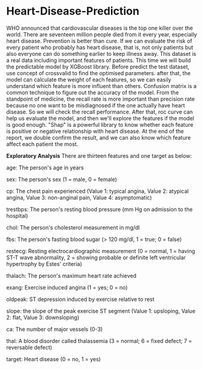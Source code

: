 # Heart-Disease-Prediction
WHO announced that cardiovascular diseases is the top one killer over the world. There are seventeen million people died from it every year, especially heart disease. Prevention is better than cure. If we can evaluate the risk of every patient who probably has heart disease, that is, not only patients but also everyone can do something earlier to keep illness away.  This dataset is a real data including important features of patients. This time we will build the predictable model by XGBoost library. Before predict the test dataset, use concept of crossvalid to find the optimised parameters. after that, the model can calculate the weight of each features, so we can easily understand which feature is more influent than others.  Confusion matrix is a common technique to figure out the accuracy of the model. From the standpoint of medicine, the recall rate is more important than precision rate because no one want to be misdiagnosed if the one actually have heart disease. So we will check the recall performance. After that, roc curve can help us evaluate the model, and then we'll explore the features if the model is good enough.  "Shap" is a powerful library to know whether each feature is positive or negative relationship with heart disease. At the end of the report, we double confirm the result, and we can also know which feature affect each patient the most.</br>


**Exploratory Analysis**
There are thirteen features and one target as below:</br>

age: The person's age in years</br>

sex: The person's sex (1 = male, 0 = female)</br>

cp: The chest pain experienced (Value 1: typical angina, Value 2: atypical angina, Value 3: non-anginal pain, Value 4: asymptomatic)</br>

trestbps: The person's resting blood pressure (mm Hg on admission to the hospital)</br>

chol: The person's cholesterol measurement in mg/dl</br>

fbs: The person's fasting blood sugar (> 120 mg/dl, 1 = true; 0 = false)</br>

restecg: Resting electrocardiographic measurement (0 = normal, 1 = having ST-T wave abnormality, 2 = showing probable or definite left ventricular hypertrophy by Estes' criteria)</br>

thalach: The person's maximum heart rate achieved</br>

exang: Exercise induced angina (1 = yes; 0 = no)</br>

oldpeak: ST depression induced by exercise relative to rest</br>

slope: the slope of the peak exercise ST segment (Value 1: upsloping, Value 2: flat, Value 3: downsloping)</br>

ca: The number of major vessels (0-3)</br>

thal: A blood disorder called thalassemia (3 = normal; 6 = fixed defect; 7 = reversable defect)</br>

target: Heart disease (0 = no, 1 = yes)</br>
